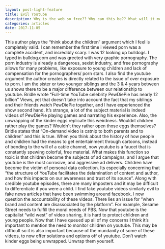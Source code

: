 ```yaml
---
layout: post-light-feature
title: Evil Youtube
description: Why is the web so free?? Why can this be?? What will it mean? 
categories: articles
date: 2017-11-05
---
```

This author plays the “think about the children” argument which I feel is completely valid. I can remember the first time i viewed porn was a complete accident, and incredibly scary. I was 12 looking up bulldogs. I typed in bulldog.com and was greeted with very graphic pornography. The porn industry is already a dangerous, sexist industry, and free pornography allows for many problems, like exposure to young children and lack of compensation for the pornographers/ porn stars. I also find the youtube argument the author creates is directly related to the issue of over exposure to porn. 
I am the sister or two younger siblings and the 3 & 4 years between us shows there to be a major difference between our relationship to youtube. Bridle wrote “Full-time YouTube celebrity PewDiePie has nearly 12 billion” Views, yet that doesn’t take into account the fact that my siblings and their friends watch PewDiePie together, and I have experienced the show second hand. It’s strange, a lot of the subject material is indeed videos of PewDiePie playing games and narrating his experience. Also, the unwrapping of the kinder eggs replicate this weirdness. Wouldnt children rather play the games? Wouldn't they rather open those eggs themselves?
Bridle states that “On-demand video is catnip to both parents and to children” and this is true. When you think about the history of how people and children had the means to get entertainment through cartoons, instead of bending to the will of a cable channel, now youtube is a faucet that is constantly spewing colorful, free material. What makes this function so toxic is that children become the subjects of ad campaigns, and I argue that youtube is the most corrosive, and aggressive ad delivers. Children have become the victim of personal data collection. 
 Its especially concerning that “the structure of YouTube facilitates the delamination of content and author, and how this impacts on our awareness and trust of its source”. Along with credible youtube episodes, there are many imposters and it may be difficult to differentiate if you were a child. I find fake youtube videos similarly evil to fake news articles that have been swimming around facebook. 
I now question the accountability of these videos. There lies an issue for “when brand and content are disassociated by the platform”. For example, Sesame Street needs to fulfill the moral needs of PBS. Now that youtube is the capitalist “wild west” of video sharing, it is hard to protect children and young people. 
Now that I have queued up all of my concerns I think it’s important to mention the need to monitor children on youtube. This may be difficult so it is also important because of the mundanity of some of these videos, to now offer solutions and options off of youtube. Don’t watch kinder eggs being unwrapped. Unwrap them yourself. 

